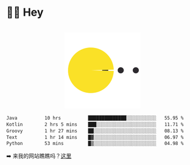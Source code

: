 
# 👋🏻 Hey
<div align="center">
	<br>
	<img src="https://raw.githubusercontent.com/Aniket965/Aniket965/master/pacman.svg?sanitize=true" width="200" height="200">
	<br>
</div>

<!--START_SECTION:waka-->

```txt
Java          10 hrs          ██████████████░░░░░░░░░░░   55.95 %
Kotlin        2 hrs 5 mins    ███░░░░░░░░░░░░░░░░░░░░░░   11.71 %
Groovy        1 hr 27 mins    ██░░░░░░░░░░░░░░░░░░░░░░░   08.13 %
Text          1 hr 14 mins    █▓░░░░░░░░░░░░░░░░░░░░░░░   06.97 %
Python        53 mins         █▒░░░░░░░░░░░░░░░░░░░░░░░   04.98 %
```

<!--END_SECTION:waka-->

 ➡️  来我的网站瞧瞧吗？[这里](https://www.shaolongfei.com)
